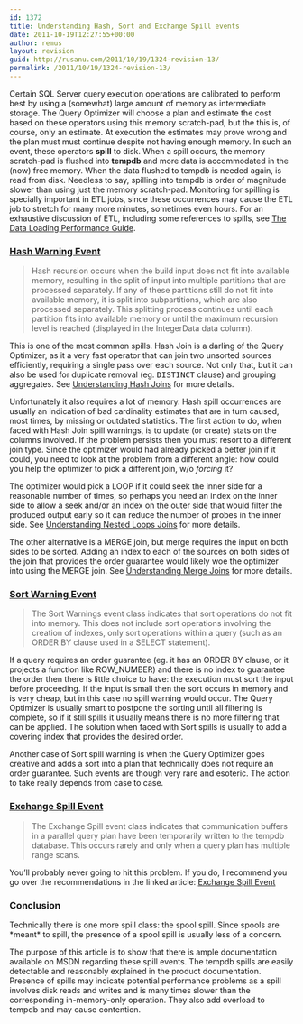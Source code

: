 ```yaml
---
id: 1372
title: Understanding Hash, Sort and Exchange Spill events
date: 2011-10-19T12:27:55+00:00
author: remus
layout: revision
guid: http://rusanu.com/2011/10/19/1324-revision-13/
permalink: /2011/10/19/1324-revision-13/
---
```

Certain SQL Server query execution operations are calibrated to perform best by using a (somewhat) large amount of memory as intermediate storage. The Query Optimizer will choose a plan and estimate the cost based on these operators using this memory scratch-pad, but the this is, of course, only an estimate. At execution the estimates may prove wrong and the plan must must continue despite not having enough memory. In such an event, these operators **spill** to disk. When a spill occurs, the memory scratch-pad is flushed into **tempdb** and more data is accommodated in the (now) free memory. When the data flushed to tempdb is needed again, is read from disk. Needless to say, spilling into tempdb is order of magnitude slower than using just the memory scratch-pad. Monitoring for spilling is specially important in ETL jobs, since these occurrences may cause the ETL job to stretch for many more minutes, sometimes even hours. For an exhaustive discussion of ETL, including some references to spills, see [The Data Loading Performance Guide](http://msdn.microsoft.com/en-us/library/dd425070%28v=sql.100%29.aspx).

### [Hash Warning Event](http://technet.microsoft.com/en-us/library/ms190736.aspx)

> Hash recursion occurs when the build input does not fit into available memory, resulting in the split of input into multiple partitions that are processed separately. If any of these partitions still do not fit into available memory, it is split into subpartitions, which are also processed separately. This splitting process continues until each partition fits into available memory or until the maximum recursion level is reached (displayed in the IntegerData data column). 

This is one of the most common spills. Hash Join is a darling of the Query Optimizer, as it a very fast operator that can join two unsorted sources efficiently, requiring a single pass over each source. Not only that, but it can also be used for duplicate removal (eg. <tt>DISTINCT</tt> clause) and grouping aggregates. See [Understanding Hash Joins](http://technet.microsoft.com/en-us/library/ms189313.aspx) for more details.

Unfortunately it also requires a lot of memory. Hash spill occurrences are usually an indication of bad cardinality estimates that are in turn caused, most times, by missing or outdated statistics. The first action to do, when faced with Hash Join spill warnings, is to update (or create) stats on the columns involved. If the problem persists then you must resort to a different join type. Since the optimizer would had already picked a better join if it could, you need to look at the problem from a different angle: how could you help the optimizer to pick a different join, w/o _forcing_ it?

The optimizer would pick a LOOP if it could seek the inner side for a reasonable number of times, so perhaps you need an index on the inner side to allow a seek and/or an index on the outer side that would filter the produced output early so it can reduce the number of probes in the inner side. See [Understanding Nested Loops Joins](http://msdn.microsoft.com/en-us/library/ms191318.aspx) for more details.

The other alternative is a MERGE join, but merge requires the input on both sides to be sorted. Adding an index to each of the sources on both sides of the join that provides the order guarantee would likely woe the optimizer into using the MERGE join. See [Understanding Merge Joins](http://msdn.microsoft.com/en-us/library/ms190967.aspx) for more details.

### [Sort Warning Event](http://technet.microsoft.com/en-us/library/ms178041.aspx)

> The Sort Warnings event class indicates that sort operations do not fit into memory. This does not include sort operations involving the creation of indexes, only sort operations within a query (such as an ORDER BY clause used in a SELECT statement).

If a query requires an order guarantee (eg. it has an ORDER BY clause, or it projects a function like ROW_NUMBER) and there is no index to guarantee the order then there is little choice to have: the execution must sort the input before proceeding. If the input is small then the sort occurs in memory and is very cheap, but in this case no spill warning would occur. The Query Optimizer is usually smart to postpone the sorting until all filtering is complete, so if it still spills it usually means there is no more filtering that can be applied. The solution when faced with Sort spills is usually to add a covering index that provides the desired order.

Another case of Sort spill warning is when the Query Optimizer goes creative and adds a sort into a plan that technically does not require an order guarantee. Such events are though very rare and esoteric. The action to take really depends from case to case.

### [Exchange Spill Event](http://technet.microsoft.com/en-us/library/ms191514.aspx)

> The Exchange Spill event class indicates that communication buffers in a parallel query plan have been temporarily written to the tempdb database. This occurs rarely and only when a query plan has multiple range scans. 

You&#8217;ll probably never going to hit this problem. If you do, I recommend you go over the recommendations in the linked article: [Exchange Spill Event](http://technet.microsoft.com/en-us/library/ms191514.aspx)

### Conclusion

Technically there is one more spill class: the spool spill. Since spools are \*meant\* to spill, the presence of a spool spill is usually less of a concern.

The purpose of this article is to show that there is ample documentation available on MSDN regarding these spill events. The tempdb spills are easily detectable and reasonably explained in the product documentation. Presence of spills may indicate potential performance problems as a spill involves disk reads and writes and is many times slower than the corresponding in-memory-only operation. They also add overload to tempdb and may cause contention.